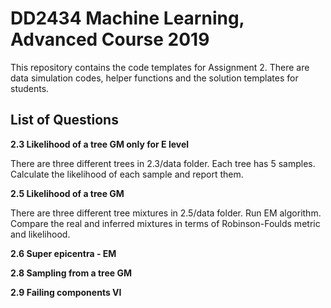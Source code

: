 # DD2434 Machine Learning, Advanced Course 2019 
This repository contains the code templates for Assignment 2. 
There are data simulation codes, helper functions and the solution templates for students.

## List of Questions
**2.3 Likelihood of a tree GM only for E level**

There are three different trees in 2.3/data folder. Each tree has 5 samples. Calculate the likelihood of each sample and report them.

**2.5 Likelihood of a tree GM**

There are three different tree mixtures in 2.5/data folder. Run EM algorithm. Compare the real and inferred mixtures in terms of Robinson-Foulds metric and likelihood.  

**2.6 Super epicentra - EM**

**2.8 Sampling from a tree GM**

**2.9 Failing components VI**
